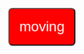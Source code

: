 <!DOCTYPE html>
<html>
<head>
  <title>My Blog</title>
</head>  
<style>
  button{
  	padding: 20px;
    background-color: red;
    color: white;
    border-radius: 8px;
    font-size: 28px;
    position: fixed;
   }
 </style>
<body>

  <button id= 'button'> moving </button>
  <script type="text/javascript" src="button2.js"></script>
</body>
</html>
